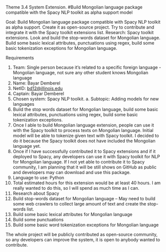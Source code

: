 Theme 3.4 System Extension.
#Build Mongolian language package compatible with the Spacy NLP toolkit as alpha support model

Goal: Build Mongolian language package compatible with Spacy NLP toolkit as alpha support. Create it as open-source project. Try to contribute and integrate it with the Spacy toolkit extensions list.
Research: Spacy toolkit extensions. Look and build the stop-words dataset for Mongolian language. Build some basic lexical attributes, punctuations using regex, build some basic tokenization exceptions for Mongolian language.

Requirements
1.	Team: Single person because it’s related to a specific foreign language - Mongolian language, not sure any other student knows Mongolian language
1.	Name: Bayar Demberel 
2.	NetID: bd12@illinois.edu 
3.	Captain: Bayar Demberel 
2.	Chosen system: Spacy NLP toolkit. 
a.	Subtopic: Adding models for new languages
3.	Build the stop words dataset for Mongolian language, build some basic lexical attributes, punctuations using regex, build some basic tokenization exceptions. 
4.	Once I able to build Mongolian language extension, people can use it with the Spacy toolkit to process texts on Mongolian language. Initial model will be able to tokenize given text with Spacy toolkit. I decided to do it because the Spacy toolkit does not have included the Mongolian language yet. 
5.	Once if I have successfully contributed it to Spacy extensions and if it deployed to Spacy, any developers can use it with Spacy toolkit for NLP for Mongolian language. If I not yet able to contribute it to Spacy community, I am planning that it will be still shows on GitHub as public and developers may can download and use this package. 
6.	Language to use: Python
7.	Total estimated hours for this extension would be at least 40 hours. I am really wanted to do this, so I will spend as much time as I can. 
0.	Research about Spacy
1.	Build stop-words dataset for Mongolian language – May need to build some web crawlers to collect large amount of text and create the stop-words list.
2.	Build some basic lexical attributes for Mongolian language
3.	Build some punctuations
4.	Build some basic word tokenization exceptions for Mongolian language

The whole project will be publicly contributed as open-source community, so any developers can improve the system, it is open to anybody wanted to contribute.

